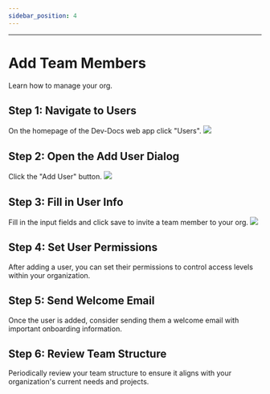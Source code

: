 ```yaml
---
sidebar_position: 4
---
```




***

# Add Team Members

Learn how to manage your org.

## Step 1: Navigate to Users

On the homepage of the Dev-Docs web app click "Users". ![](/img/add_team_members/step_1.png)

## Step 2: Open the Add User Dialog

Click the "Add User" button. ![](/img/add_team_members/step_2.png)

## Step 3: Fill in User Info

Fill in the input fields and click save to invite a team member to your org. ![](/img/add_team_members/step_3.png)

## Step 4: Set User Permissions

After adding a user, you can set their permissions to control access levels within your organization.

## Step 5: Send Welcome Email

Once the user is added, consider sending them a welcome email with important onboarding information.

## Step 6: Review Team Structure

Periodically review your team structure to ensure it aligns with your organization's current needs and projects.
